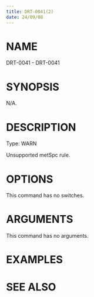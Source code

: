 ```yaml
---
title: DRT-0041(2)
date: 24/09/08
---
```


# NAME

DRT-0041 - DRT-0041

# SYNOPSIS

N/A.

# DESCRIPTION

Type: WARN

Unsupported metSpc rule.

# OPTIONS

This command has no switches.

# ARGUMENTS

This command has no arguments.

# EXAMPLES

# SEE ALSO
